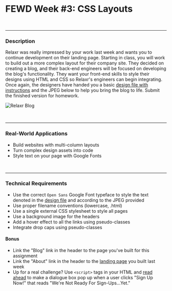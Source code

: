 # FEWD Week #3: CSS Layouts

<br>

---

### Description 

Relaxr was really impressed by your work last week and wants you to continue development on their landing page. Starting in class, you will work to build out a more complex layout for their company site. They decided on creating a blog, and their back-end engineers will be focused on developing the blog's functionality. They want your front-end skills to style their designs using HTML and CSS so Relaxr's engineers can begin integrating. Once again, the designers have handed you a basic [design file with instructions](starter_code/readme) and the JPEG below to help you bring the blog to life. Submit the finished version for homework.

![Relaxr Blog](solution_code/images/relaxr_blog.jpg)

<br>

---

### Real-World Applications

- Build websites with multi-column layouts
- Turn complex design assets into code
- Style text on your page with Google Fonts

<br>

---

### Technical Requirements 

- Use the correct ```Open Sans``` Google Font typeface to style the text denoted in the [design file](starter_code/readme) and according to the JPEG provided
- Use proper filename conventions (lowercase, .html)
- Use a single external CSS stylesheet to style all pages
- Use a background image for the headers
- Add a hover effect to all the links using pseudo-classes
- Integrate drop caps using pseudo-classes

#### Bonus
- Link the "Blog" link in the header to the page you've built for this assignment
- Link the "About" link in the header to the [landing page](../../Week_02_Styling/Assignment/starter_code/images/relaxr_landing.jpg) you built last week
- Up for a real challenge? Use ```<script>``` tags in your HTML and [read ahead](https://learn.jquery.com/events/event-basics/) to make a dialogue box pop up when a user clicks "Sign Up Now!" that reads "We're Not Ready For Sign-Ups...Yet."
